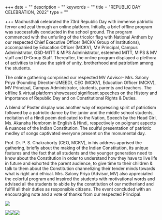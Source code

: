 +++
date = ""
description = ""
keywords = ""
title = "REPUBLIC DAY CELEBRATION, 2022"
type = ""

+++
Madhusthali celebrated the 73rd Republic Day with immense patriotic fervor and zeal through an online platform. Initially, a brief offline program was successfully conducted in the school ground. The program commenced with the unfurling of the tricolor flag with National Anthem by our respected Chief Executive Officer (MCKV Group of Institutions), accompanied by Education Officer (MCKV), MV Principal, Campus Administrator, OSD-MITT & MIPS Administrator, esteemed MITT, MIPS & MV staff and D-Group Staff. Thereafter, the online program displayed a plethora of activities to infuse the spirit of unity, brotherhood and patriotism among the students.

The online gathering comprised our respected MV Advisor- Mrs. Salony Priya (Founding Director-UMEED), CEO (MCKV), Education Officer (MCKV), MV Principal, Campus Administrator, students, parents and teachers. The offline & virtual platform showcased significant speeches on the History and importance of Republic Day and on Constitutional Rights & Duties.

A blend of Poster display was another way of expressing spirit of patriotism followed by a patriotic dance by the junior and the middle school students, recitation of a Hindi poem dedicated to the Nation, Speech by the Head Girl, Ms. Akansha Hembrom in English & Hindi, respectively on poignant aspects & nuances of the Indian Constitution. The soulful presentation of patriotic medley of songs captivated everyone present on the monumental day.

Prof. Dr. P. S. Chakraborty (CEO, MCKV), in his address apprised the gathering, briefly about the making of the Indian Constitution, its unique features and the fact that all students and the younger generation need to know about the Constitution in order to understand how they have to live life in future and exhorted the parent audience, to give time to their children & talk to them about the Constitution channelizing their tender minds towards what is right and ethical. Mrs. Salony Priya (Advisor, MV) also appreciated the colorful program and inspired the students with motivational words and advised all the students to abide by the constitution of our motherland and fulfill all their duties as responsible citizens. The event concluded with an encouraging note and a vote of thanks from our respected Principal.

![](/uploads/2022/01/27/img-20220126-wa0022.jpg)

![](/uploads/2022/01/27/img-20220126-wa0021.jpg)![](/uploads/2022/01/27/20220127_104251.jpg)![](/uploads/2022/01/27/20220127_104227.jpg)